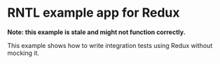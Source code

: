 # RNTL example app for Redux

**Note: this example is stale and might not function correctly.**

This example shows how to write integration tests using Redux without mocking it.
